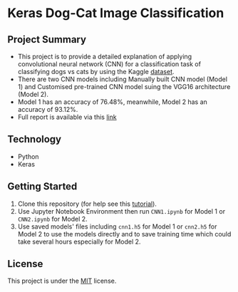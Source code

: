 # Keras Dog-Cat Image Classification
## Project Summary 
* This project is to provide a detailed explanation of applying convolutional neural network (CNN) for a classification task of classifying dogs vs cats by using the Kaggle [dataset](https://www.kaggle.com/c/dogs-vs-cats/data).
* There are two CNN models including Manually built CNN model (Model 1) and Customised pre-trained CNN model suing the VGG16 architecture (Model 2).
* Model 1 has an accuracy of 76.48%, meanwhile, Model 2 has an accuracy of 93.12%.
* Full report is available via this [link](https://github.com/dukele35/image_classification_keras_pretrained_CNNs/blob/master/report.pdf)

## Technology
* Python
* Keras

## Getting Started
1. Clone this repository (for help see this [tutorial](https://help.github.com/articles/cloning-a-repository/)).
2. Use Jupyter Notebook Environment then run `CNN1.ipynb` for Model 1 or `CNN2.ipynb` for Model 2. 
3. Use saved models' files including `cnn1.h5` for Model 1 or `cnn2.h5` for Model 2 to use the models directly and to save training time which could take several hours especially for Model 2.

## License
This project is under the [MIT](https://github.com/dukele35/time_series1/blob/master/LICENSE) license. 
